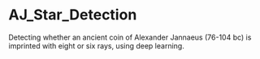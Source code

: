 # AJ_Star_Detection
Detecting whether an ancient coin of Alexander Jannaeus (76-104 bc) is imprinted with eight or six rays, using deep learning.
